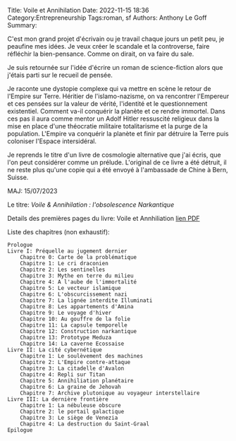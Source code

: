Title: Voile et Annihilation 
Date: 2022-11-15 18:36
Category:Entrepreneurship
Tags:roman, sf
Authors: Anthony Le Goff
Summary:


C'est mon grand projet d'écrivain ou je travail chaque jours un petit peu, je peaufine mes idées. Je veux créer le scandale et la controverse, faire réfléchir la bien-pensance. Comme on dirait, on va faire du sale.

Je suis retournée sur l'idée d'écrire un roman de science-fiction alors que j'étais parti sur le recueil de pensée. 

Je raconte une dystopie complexe qui va mettre en scène le retour de l'Empire sur Terre. Héritier de l'islamo-nazisme, on va rencontrer l'Empereur et ces pensées sur la valeur de vérité, l'identité et le questionnement existentiel. Comment va-il conquérir la planète et ce rendre immortel. Dans ces pas il aura comme mentor un Adolf Hitler ressuscité religieux dans la mise en place d'une théocratie militaire totalitarisme et la purge de la population. L'Empire va conquérir la planète et finir par détruire la Terre puis coloniser l'Espace intersidéral.

Je reprends le titre d'un livre de cosmologie alternative que j'ai écris, que l'on peut considérer comme un prélude. L'original de ce livre a été détruit, il ne reste plus qu'une copie qui a été envoyé à l'ambassade de Chine à Bern, Suisse.

MAJ: 15/07/2023

Le titre: *Voile & Annihilation : l'obsolescence Narkantique*

Details des premières pages du livre: Voile et Annhiliation [lien PDF](https://mega.nz/file/5o5RUB4Q#2wzGngFTMwyNG7meKdKk_F0qbSM-LDSN82bOHjanjRE)

Liste des chapitres (non exhaustif):

```text
Prologue
Livre I: Préquelle au jugement dernier
	Chapitre 0: Carte de la problématique
	Chapitre 1: Le cri draconien
	Chapitre 2: Les sentinelles
	Chapitre 3: Mythe en terre du milieu
	Chapitre 4: A l'aube de l'immortalité
	Chapitre 5: Le vecteur islamique
	Chapitre 6: L'obscurcissement nazi
	Chapitre 7: La lignée interdite Illuminati
	Chapitre 8: Les appartements d'Amina
	Chapitre 9: Le voyage d'hiver
	Chapitre 10: Au gouffre de la folie
	Chapitre 11: La capsule temporelle
	Chapitre 12: Construction narkantique
	Chapitre 13: Prototype Meduza
	Chapitre 14: La caverne Ecossaise
Livre II: La cité cybernétique
	Chapitre 1: Le soulèvement des machines
	Chapitre 2: L'Empire contre-attaque
	Chapitre 3: La citadelle d'Avalon
	Chapitre 4: Repli sur Titan
	Chapitre 5: Annihiliation planétaire
	Chapitre 6: La graine de Jehovah
	Chapitre 7: Archive plutonique au voyageur interstellaire
Livre III: La dernière frontière
	Chapitre 1: La nébuleuse obscure
	Chapitre 2: le portail galactique
	Chapitre 3: Le siège de Venezia
	Chapitre 4: La destruction du Saint-Graal
Epilogue
```
